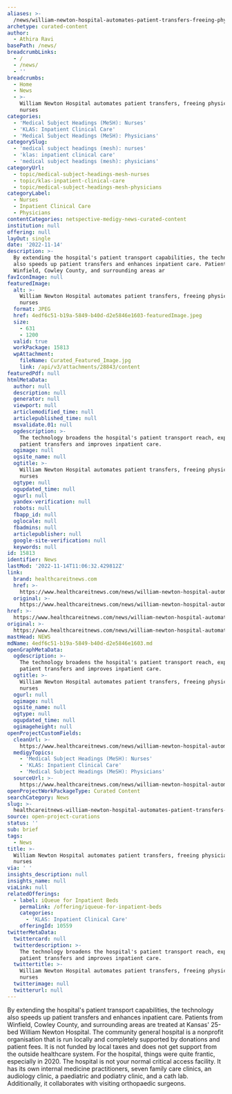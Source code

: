 ```yaml
---
aliases: >-
  /news/william-newton-hospital-automates-patient-transfers-freeing-physicians-and-nurses
archetype: curated-content
author:
  - Athira Ravi
basePath: /news/
breadcrumbLinks:
  - /
  - /news/
  - ''
breadcrumbs:
  - Home
  - News
  - >-
    William Newton Hospital automates patient transfers, freeing physicians and
    nurses
categories:
  - 'Medical Subject Headings (MeSH): Nurses'
  - 'KLAS: Inpatient Clinical Care'
  - 'Medical Subject Headings (MeSH): Physicians'
categorySlug:
  - 'medical subject headings (mesh): nurses'
  - 'klas: inpatient clinical care'
  - 'medical subject headings (mesh): physicians'
categoryUrl:
  - topic/medical-subject-headings-mesh-nurses
  - topic/klas-inpatient-clinical-care
  - topic/medical-subject-headings-mesh-physicians
categoryLabel:
  - Nurses
  - Inpatient Clinical Care
  - Physicians
contentCategories: netspective-medigy-news-curated-content
institution: null
offering: null
layOut: single
date: '2022-11-14'
description: >-
  By extending the hospital's patient transport capabilities, the technology
  also speeds up patient transfers and enhances inpatient care. Patients from
  Winfield, Cowley County, and surrounding areas ar
favIconImage: null
featuredImage:
  alt: >-
    William Newton Hospital automates patient transfers, freeing physicians and
    nurses
  format: JPEG
  href: 4edf6c51-b19a-5849-b40d-d2e5846e1603-featuredImage.jpeg
  size:
    - 631
    - 1200
  valid: true
  workPackage: 15813
  wpAttachment:
    fileName: Curated_Featured_Image.jpg
    link: /api/v3/attachments/28843/content
featuredPdf: null
htmlMetaData:
  author: null
  description: null
  generator: null
  viewport: null
  articlemodified_time: null
  articlepublished_time: null
  msvalidate.01: null
  ogdescription: >-
    The technology broadens the hospital's patient transport reach, expedites
    patient transfers and improves inpatient care.
  ogimage: null
  ogsite_name: null
  ogtitle: >-
    William Newton Hospital automates patient transfers, freeing physicians and
    nurses
  ogtype: null
  ogupdated_time: null
  ogurl: null
  yandex-verification: null
  robots: null
  fbapp_id: null
  oglocale: null
  fbadmins: null
  articlepublisher: null
  google-site-verification: null
  keywords: null
id: 15813
identifier: News
lastMod: '2022-11-14T11:06:32.429812Z'
link:
  brand: healthcareitnews.com
  href: >-
    https://www.healthcareitnews.com/news/william-newton-hospital-automates-patient-transfers-freeing-physicians-and-nurses
  original: >-
    https://www.healthcareitnews.com/news/william-newton-hospital-automates-patient-transfers-freeing-physicians-and-nurses
href: >-
  https://www.healthcareitnews.com/news/william-newton-hospital-automates-patient-transfers-freeing-physicians-and-nurses
original: >-
  https://www.healthcareitnews.com/news/william-newton-hospital-automates-patient-transfers-freeing-physicians-and-nurses
mastHead: NEWS
mdName: 4edf6c51-b19a-5849-b40d-d2e5846e1603.md
openGraphMetaData:
  ogdescription: >-
    The technology broadens the hospital's patient transport reach, expedites
    patient transfers and improves inpatient care.
  ogtitle: >-
    William Newton Hospital automates patient transfers, freeing physicians and
    nurses
  ogurl: null
  ogimage: null
  ogsite_name: null
  ogtype: null
  ogupdated_time: null
  ogimageheight: null
openProjectCustomFields:
  cleanUrl: >-
    https://www.healthcareitnews.com/news/william-newton-hospital-automates-patient-transfers-freeing-physicians-and-nurses
  medigyTopics:
    - 'Medical Subject Headings (MeSH): Nurses'
    - 'KLAS: Inpatient Clinical Care'
    - 'Medical Subject Headings (MeSH): Physicians'
  sourceUrl: >-
    https://www.healthcareitnews.com/news/william-newton-hospital-automates-patient-transfers-freeing-physicians-and-nurses
openProjectWorkPackageType: Curated Content
searchCategory: News
slug: >-
  healthcareitnews-william-newton-hospital-automates-patient-transfers-freeing-physicians-and-nurses
source: open-project-curations
status: ''
sub: brief
tags:
  - News
title: >-
  William Newton Hospital automates patient transfers, freeing physicians and
  nurses
via: ' '
insights_description: null
insights_name: null
viaLink: null
relatedOfferings:
  - label: iQueue for Inpatient Beds
    permalink: /offering/iqueue-for-inpatient-beds
    categories:
      - 'KLAS: Inpatient Clinical Care'
    offeringId: 10559
twitterMetaData:
  twittercard: null
  twitterdescription: >-
    The technology broadens the hospital's patient transport reach, expedites
    patient transfers and improves inpatient care.
  twittertitle: >-
    William Newton Hospital automates patient transfers, freeing physicians and
    nurses
  twitterimage: null
  twitterurl: null
---
```

<p>By extending the hospital's patient transport capabilities, the technology also speeds up patient transfers and enhances inpatient care. Patients from Winfield, Cowley County, and surrounding areas are treated at Kansas' 25-bed William Newton Hospital. The community general hospital is a nonprofit organisation that is run locally and completely supported by donations and patient fees. It is not funded by local taxes and does not get support from the outside healthcare system. For the hospital, things were quite frantic, especially in 2020. The hospital is not your normal critical access facility. It has its own internal medicine practitioners, seven family care clinics, an audiology clinic, a paediatric and podiatry clinic, and a cath lab. Additionally, it collaborates with visiting orthopaedic surgeons.</p>